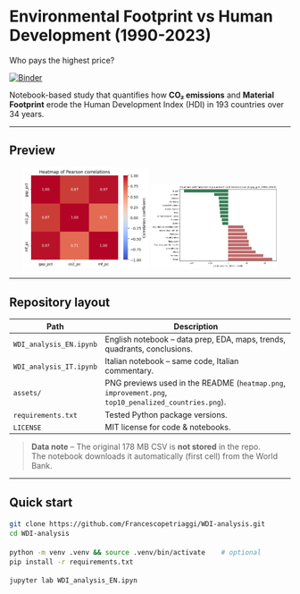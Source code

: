 # Environmental Footprint vs Human Development (1990-2023)  
Who pays the highest price?

[![Binder](https://mybinder.org/badge_logo.svg)](https://mybinder.org/v2/gh/Francescopetriaggi/WDI-analysis/HEAD)

Notebook-based study that quantifies how **CO₂ emissions** and **Material Footprint** erode the Human Development Index (HDI) in 193 countries over 34 years.

---

## Preview

<p align="center">
  <img src="assets/heatmap.png"  width="45%" alt="Correlation heatmap">
  <img src="assets/improvement.png" width="45%" alt="Top improvements vs setbacks">
</p>

---

## Repository layout

| Path | Description |
|------|-------------|
| `WDI_analysis_EN.ipynb` | English notebook – data prep, EDA, maps, trends, quadrants, conclusions. |
| `WDI_analysis_IT.ipynb` | Italian notebook – same code, Italian commentary. |
| `assets/` | PNG previews used in the README (`heatmap.png`, `improvement.png`, `top10_penalized_countries.png`). |
| `requirements.txt` | Tested Python package versions. |
| `LICENSE` | MIT license for code & notebooks. |

> **Data note** – The original 178 MB CSV is **not stored** in the repo.  
> The notebook downloads it automatically (first cell) from the World Bank.

---

## Quick start

```bash
git clone https://github.com/Francescopetriaggi/WDI-analysis.git
cd WDI-analysis

python -m venv .venv && source .venv/bin/activate    # optional
pip install -r requirements.txt

jupyter lab WDI_analysis_EN.ipyn
